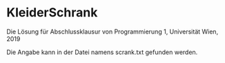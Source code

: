 # KleiderSchrank
Die Lösung für Abschlussklausur von Programmierung 1, Universität Wien, 2019


Die Angabe kann in der Datei namens scrank.txt gefunden werden.
